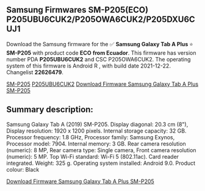 <h2>Samsung Firmwares SM-P205(ECO) P205UBU6CUK2/P205OWA6CUK2/P205DXU6CUJ1</h2>
Download the Samsung firmware for the ✅ <strong>Samsung Galaxy Tab A Plus </strong> ⭐ <strong>SM-P205</strong> with product code <strong>ECO</strong> <strong> from Ecuador</strong>. This firmware has version number PDA <strong>P205UBU6CUK2</strong> and CSC P205OWA6CUK2. The operating system of this firmware is Android R , with build date 2021-12-22. Changelist <strong>22626479</strong>.

[SM-P205](https://samfirm.shop/samsung/model/SM-P205)
[P205UBU6CUK2](https://samfirm.shop/samsung/pda/P205UBU6CUK2)
[Download Firmware Samsung Galaxy Tab A Plus SM-P205](https://samfirm.shop/samsung/firmware/484389)
<h2>Summary description:</h2>
<p>Samsung Galaxy Tab A (2019) SM-P205. Display diagonal: 20.3 cm (8"), Display resolution: 1920 x 1200 pixels. Internal storage capacity: 32 GB. Processor frequency: 1.8 GHz, Processor family: Samsung Exynos, Processor model: 7904. Internal memory: 3 GB. Rear camera resolution (numeric): 8 MP, Rear camera type: Single camera, Front camera resolution (numeric): 5 MP. Top Wi-Fi standard: Wi-Fi 5 (802.11ac). Card reader integrated. Weight: 325 g. Operating system installed: Android 9.0. Product colour: Black</p>


[Download Firmware Samsung Galaxy Tab A Plus SM-P205](https://samfirm.shop/samsung/firmware/484389)
